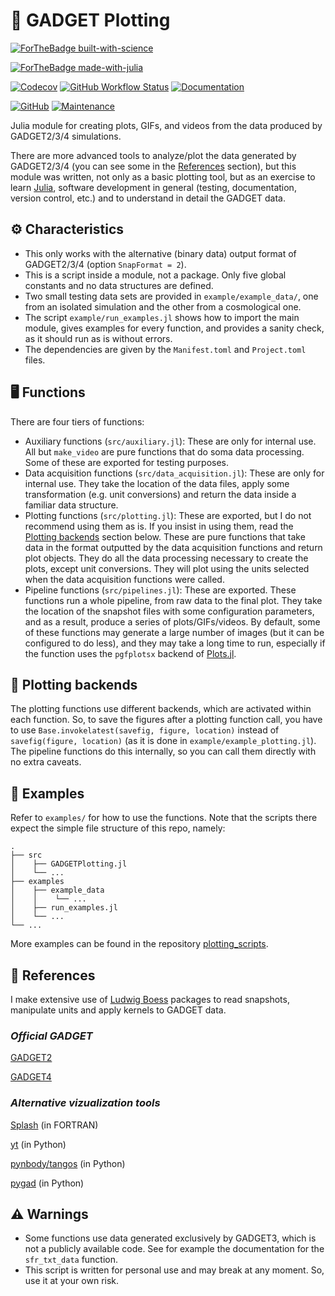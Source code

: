 # 🌌 GADGET Plotting

[![ForTheBadge built-with-science](http://forthebadge.com/images/badges/built-with-science.svg)](https://GitHub.com/Ezequiel92/) 

[![ForTheBadge made-with-julia](https://forthebadge.com/images/badges/made-with-julia.svg)](https://julialang.org)

[![Codecov](https://img.shields.io/codecov/c/github/Ezequiel92/GADGETPlotting?style=flat&logo=Codecov&labelColor=2B2D2F)](https://codecov.io/github/Ezequiel92/BiblographyFormatter?branch=main) [![GitHub Workflow Status](https://img.shields.io/github/workflow/status/Ezequiel92/GADGETPlotting/Continuous%20integration?style=flat&logo=GitHub&labelColor=2B2D2F)](https://github.com/Ezequiel92/GADGETPlotting/actions) [![Documentation](https://img.shields.io/badge/docs-dev-blue.svg?style=flat&logo=GitBook&labelColor=2B2D2F)](https://Ezequiel92.github.io/GADGETPlotting/dev)

[![GitHub](https://img.shields.io/github/license/Ezequiel92/GADGETPlotting?style=flat&logo=GNU&labelColor=2B2D2F)](https://github.com/Ezequiel92/GADGETPlotting/blob/main/LICENSE) [![Maintenance](https://img.shields.io/maintenance/yes/2021?style=flat&labelColor=2B2D2F)](mailto:elozano@df.uba.ar)

Julia module for creating plots, GIFs, and videos from the data produced by GADGET2/3/4 simulations.

There are more advanced tools to analyze/plot the data generated by GADGET2/3/4 (you can see some in the [References](https://github.com/Ezequiel92/GADGETPlotting#-references) section), but this module was written, not only as a basic plotting tool, but as an exercise to learn [Julia](https://julialang.org/), software development in general (testing, documentation, version control, etc.) and to understand in detail the GADGET data.

## ⚙️ Characteristics

- This only works with the alternative (binary data) output format of GADGET2/3/4 (option `SnapFormat = 2`).
- This is a script inside a module, not a package. Only five global constants and no data structures are defined.
- Two small testing data sets are provided in `example/example_data/`, one from an isolated simulation and the other from a cosmological one.
- The script `example/run_examples.jl` shows how to import the main module, gives examples for every function, and provides a sanity check, as it should run as is without errors.
- The dependencies are given by the `Manifest.toml` and `Project.toml` files.

## 🖥️ Functions

There are four tiers of functions:

- Auxiliary functions (`src/auxiliary.jl`): These are only for internal use. All but `make_video` are pure functions that do soma data processing. Some of these are exported for testing purposes.
- Data acquisition functions (`src/data_acquisition.jl`): These are only for internal use. They take the location of the data files, apply some transformation (e.g. unit conversions) and return the data inside a familiar data structure.
- Plotting functions (`src/plotting.jl`): These are exported, but I do not recommend using them as is. If you insist in using them, read the [Plotting backends](https://github.com/Ezequiel92/GADGETPlotting#-plotting-backends) section below. These are pure functions that take data in the format outputted by the data acquisition functions and return plot objects. They do all the data processing necessary to create the plots, except unit conversions. They will plot using the units selected when the data acquisition functions were called.
- Pipeline functions (`src/pipelines.jl`): These are exported. These functions run a whole pipeline, from raw data to the final plot. They take the location of the snapshot files with some configuration parameters, and as a result, produce a series of plots/GIFs/videos. By default, some of these functions may generate a large number of images (but it can be configured to do less), and they may take a long time to run, especially if the function uses the `pgfplotsx` backend of [Plots.jl](https://github.com/JuliaPlots/Plots.jl).

## 🚨 Plotting backends

The plotting functions use different backends, which are activated within each function. So, to save the figures after a plotting function call, you have to use `Base.invokelatest(savefig, figure, location)` instead of `savefig(figure, location)` (as it is done in `example/example_plotting.jl`). The pipeline functions do this internally, so you can call them directly with no extra caveats. 

## 📘 Examples

Refer to `examples/` for how to use the functions. Note that the scripts there expect the simple file structure of this repo, namely:

    .
    ├── src
    │    ├── GADGETPlotting.jl 
    │    └── ...
    ├── examples   
    │    ├── example_data
    │    │    └── ...
    │    ├── run_examples.jl
    │    └── ...
    └── ...
    
More examples can be found in the repository [plotting_scripts](https://github.com/Ezequiel92/plotting_scripts).

## 🔗 References

I make extensive use of [Ludwig Boess](https://github.com/LudwigBoess/) packages to read snapshots, manipulate units and apply kernels to GADGET data.

### _Official GADGET_

[GADGET2](https://wwwmpa.mpa-garching.mpg.de/gadget/)

[GADGET4](https://wwwmpa.mpa-garching.mpg.de/gadget4/)

### _Alternative vizualization tools_

[Splash](https://splash-viz.readthedocs.io/en/latest/) (in FORTRAN)

[yt](https://yt-project.org/) (in Python)

[pynbody/tangos](https://pynbody.github.io/) (in Python)

[pygad](https://bitbucket.org/broett/pygad/src/master/) (in Python)

## ⚠️ Warnings

- Some functions use data generated exclusively by GADGET3, which is not a publicly available code. See for example the documentation for the `sfr_txt_data` function.
- This script is written for personal use and may break at any moment. So, use it at your own risk.
